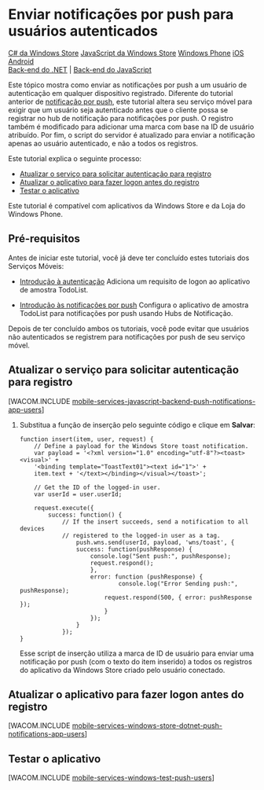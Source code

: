 <properties linkid="/documentation/articles/mobile-services-javascript-backend-windows-store-dotnet-push-notifications-app-users" pageTitle="Send push notifications to authenticated users" metaKeywords="push notifications, authentication, users, Notification Hubs, Mobile Services" description="Learn how to send push notifications to specific " metaCanonical="" services="mobile-services,notification-hubs" documentationCenter="Mobile" title="Get started with authentication in Mobile Services" authors="glenga" solutions="Mobile" manager="" editor="" />

<tags ms.service="mobile-services" ms.workload="mobile" ms.tgt_pltfrm="mobile-windows-store" ms.devlang="dotnet" ms.topic="article" ms.date="01/01/1900" ms.author="glenga"></tags>

# Enviar notificações por push para usuários autenticados

<div class="dev-center-tutorial-selector sublanding">
<a href="/pt-br/documentation/articles/mobile-services-javascript-backend-windows-store-dotnet-push-notifications-app-users" title="C# da Windows Store" class="current">C# da Windows Store</a>
<a href="/pt-br/documentation/articles/mobile-services-javascript-backend-windows-store-javascript-push-notifications-app-users" title="JavaScript da Windows Store">JavaScript da Windows Store</a>
<a href="/pt-br/documentation/articles/mobile-services-javascript-backend-windows-phone-push-notifications-app-users" title="Windows Phone">Windows Phone</a>
<a href="/pt-br/documentation/articles/mobile-services-javascript-backend-ios-push-notifications-app-users" title="iOS">iOS</a>
<a href="/pt-br/documentation/articles/mobile-services-javascript-backend-android-push-notifications-app-users" title="Android">Android</a>
</div>

<div class="dev-center-tutorial-subselector"><a href="/pt-br/documentation/articles/mobile-services-dotnet-backend-windows-store-dotnet-push-notifications-app-users/" title="Back-end do .NET">Back-end do .NET</a> | <a href="/pt-br/documentation/articles/mobile-services-javascript-backend-windows-store-dotnet-push-notifications-app-users/"  title="Back-end do JavaScript" class="current">Back-end do JavaScript</a></div>

Este tópico mostra como enviar as notificações por push a um usuário de autenticação em qualquer dispositivo registrado. Diferente do tutorial anterior de [notificação por push][notificação por push], este tutorial altera seu serviço móvel para exigir que um usuário seja autenticado antes que o cliente possa se registrar no hub de notificação para notificações por push. O registro também é modificado para adicionar uma marca com base na ID de usuário atribuído. Por fim, o script do servidor é atualizado para enviar a notificação apenas ao usuário autenticado, e não a todos os registros.

Este tutorial explica o seguinte processo:

-   [Atualizar o serviço para solicitar autenticação para registro][Atualizar o serviço para solicitar autenticação para registro]
-   [Atualizar o aplicativo para fazer logon antes do registro][Atualizar o aplicativo para fazer logon antes do registro]
-   [Testar o aplicativo][Testar o aplicativo]

Este tutorial é compatível com aplicativos da Windows Store e da Loja do Windows Phone.

## Pré-requisitos

Antes de iniciar este tutorial, você já deve ter concluído estes tutoriais dos Serviços Móveis:

-   [Introdução à autenticação][Introdução à autenticação]
    Adiciona um requisito de logon ao aplicativo de amostra TodoList.

-   [Introdução às notificações por push][notificação por push]
    Configura o aplicativo de amostra TodoList para notificações por push usando Hubs de Notificação.

Depois de ter concluído ambos os tutoriais, você pode evitar que usuários não autenticados se registrem para notificações por push de seu serviço móvel.

## <a name="register"></a>Atualizar o serviço para solicitar autenticação para registro

[WACOM.INCLUDE [mobile-services-javascript-backend-push-notifications-app-users][mobile-services-javascript-backend-push-notifications-app-users]]

1.  Substitua a função de inserção pelo seguinte código e clique em **Salvar**:

        function insert(item, user, request) {
            // Define a payload for the Windows Store toast notification.
            var payload = '<?xml version="1.0" encoding="utf-8"?><toast><visual>' +    
            '<binding template="ToastText01"><text id="1">' +
            item.text + '</text></binding></visual></toast>';

            // Get the ID of the logged-in user.
            var userId = user.userId;       

            request.execute({
                success: function() {
                    // If the insert succeeds, send a notification to all devices 
                    // registered to the logged-in user as a tag.
                        push.wns.send(userId, payload, 'wns/toast', {
                        success: function(pushResponse) {
                            console.log("Sent push:", pushResponse);
                            request.respond();
                            },              
                            error: function (pushResponse) {
                                    console.log("Error Sending push:", pushResponse);
                                request.respond(500, { error: pushResponse });
                                }
                            });
                        }
                    });
        }

    Esse script de inserção utiliza a marca de ID de usuário para enviar uma notificação por push (com o texto do item inserido) a todos os registros do aplicativo da Windows Store criado pelo usuário conectado.

## <a name="update-app"></a>Atualizar o aplicativo para fazer logon antes do registro

[WACOM.INCLUDE [mobile-services-windows-store-dotnet-push-notifications-app-users][mobile-services-windows-store-dotnet-push-notifications-app-users]]

## <a name="test"></a>Testar o aplicativo

[WACOM.INCLUDE [mobile-services-windows-test-push-users][mobile-services-windows-test-push-users]]

<!---## <a name="next-steps"> </a>Next steps  In the next tutorial, [Service-side authorization of Mobile Services users][Authorize users with scripts], you will take the user ID value provided by Mobile Services based on an authenticated user and use it to filter the data returned by Mobile Services. Learn more about how to use Mobile Services with .NET in [Mobile Services .NET How-to Conceptual Reference]-->
<!-- Anchors. -->
<!-- URLs. -->

  [C# da Windows Store]: /pt-br/documentation/articles/mobile-services-javascript-backend-windows-store-dotnet-push-notifications-app-users "C# da Windows Store"
  [JavaScript da Windows Store]: /pt-br/documentation/articles/mobile-services-javascript-backend-windows-store-javascript-push-notifications-app-users "JavaScript da Windows Store"
  [Windows Phone]: /pt-br/documentation/articles/mobile-services-javascript-backend-windows-phone-push-notifications-app-users "Windows Phone"
  [iOS]: /pt-br/documentation/articles/mobile-services-javascript-backend-ios-push-notifications-app-users "iOS"
  [Android]: /pt-br/documentation/articles/mobile-services-javascript-backend-android-push-notifications-app-users "Android"
  [Back-end do .NET]: /pt-br/documentation/articles/mobile-services-dotnet-backend-windows-store-dotnet-push-notifications-app-users/ "Back-end do .NET"
  [Back-end do JavaScript]: /pt-br/documentation/articles/mobile-services-javascript-backend-windows-store-dotnet-push-notifications-app-users/ "Back-end do JavaScript"
  [notificação por push]: /pt-br/documentation/articles/mobile-services-javascript-backend-windows-store-dotnet-get-started-push/
  [Atualizar o serviço para solicitar autenticação para registro]: #register
  [Atualizar o aplicativo para fazer logon antes do registro]: #update-app
  [Testar o aplicativo]: #test
  [Introdução à autenticação]: /pt-br/documentation/articles/mobile-services-windows-store-dotnet-get-started-users/
  [mobile-services-javascript-backend-push-notifications-app-users]: ../includes/mobile-services-javascript-backend-push-notifications-app-users.md
  [mobile-services-windows-store-dotnet-push-notifications-app-users]: ../includes/mobile-services-windows-store-dotnet-push-notifications-app-users.md
  [mobile-services-windows-test-push-users]: ../includes/mobile-services-windows-test-push-users.md
